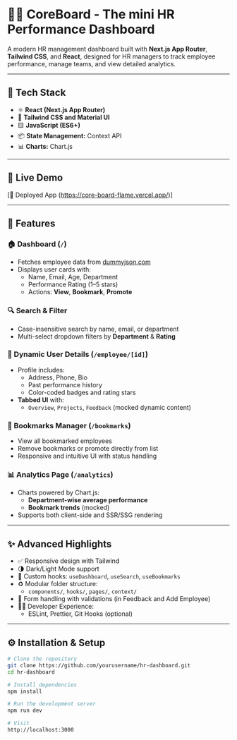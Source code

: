 # 🧑‍💼 CoreBoard - The mini HR Performance Dashboard

A modern HR management dashboard built with **Next.js App Router**, **Tailwind CSS**, and **React**, designed for HR managers to track employee performance, manage teams, and view detailed analytics.

---

## 🔧 Tech Stack

- ⚛️ **React (Next.js App Router)**
- 🎨 **Tailwind CSS and Material UI**
- 🟨 **JavaScript (ES6+)**
- 📦 **State Management:** Context API
- 📊 **Charts:** Chart.js

---

## 🚀 Live Demo

[🔗 Deployed App (https://core-board-flame.vercel.app/)]

---

## 🧩 Features

### 🏠 Dashboard (`/`)
- Fetches employee data from [dummyjson.com](https://dummyjson.com/users?limit=20)
- Displays user cards with:
  - Name, Email, Age, Department
  - Performance Rating (1–5 stars)
  - Actions: **View**, **Bookmark**, **Promote**

### 🔍 Search & Filter
- Case-insensitive search by name, email, or department
- Multi-select dropdown filters by **Department** & **Rating**

### 👤 Dynamic User Details (`/employee/[id]`)
- Profile includes:
  - Address, Phone, Bio
  - Past performance history
  - Color-coded badges and rating stars
- **Tabbed UI** with:
  - `Overview`, `Projects`, `Feedback` (mocked dynamic content)

### 📌 Bookmarks Manager (`/bookmarks`)
- View all bookmarked employees
- Remove bookmarks or promote directly from list
- Responsive and intuitive UI with status handling

### 📊 Analytics Page (`/analytics`)
- Charts powered by Chart.js:
  - **Department-wise average performance**
  - **Bookmark trends** (mocked)
- Supports both client-side and SSR/SSG rendering

---

## ✨ Advanced Highlights

- ✅ Responsive design with Tailwind
- 🌗 Dark/Light Mode support
- 🔁 Custom hooks: `useDashboard`, `useSearch`, `useBookmarks`
- ♻️ Modular folder structure:
  - `components/`, `hooks/`, `pages/`, `context/`
- 🎯 Form handling with validations (in Feedback and Add Employee)
- 🧑‍💻 Developer Experience:
  - ESLint, Prettier, Git Hooks (optional)

---

## ⚙️ Installation & Setup

```bash
# Clone the repository
git clone https://github.com/yourusername/hr-dashboard.git
cd hr-dashboard

# Install dependencies
npm install

# Run the development server
npm run dev

# Visit
http://localhost:3000


